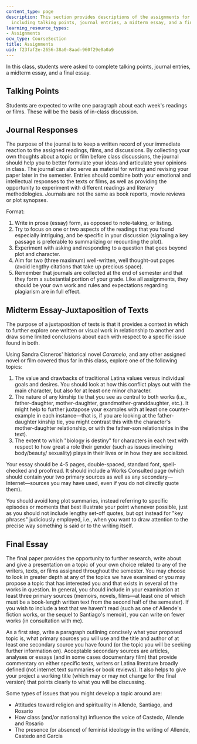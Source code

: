```yaml
---
content_type: page
description: This section provides descriptions of the assignments for the course,
  including talking points, journal entries, a midterm essay, and a final essay.
learning_resource_types:
- Assignments
ocw_type: CourseSection
title: Assignments
uid: f23faf2e-2656-38a0-8aad-960f29e0a0a9
---
```


In this class, students were asked to complete talking points, journal entries, a midterm essay, and a final essay.

Talking Points
--------------

Students are expected to write one paragraph about each week's readings or films. These will be the basis of in-class discussion.

Journal Responses
-----------------

The purpose of the journal is to keep a written record of your immediate reaction to the assigned readings, films, and discussions. By collecting your own thoughts about a topic or film before class discussions, the journal should help you to better formulate your ideas and articulate your opinions in class. The journal can also serve as material for writing and revising your paper later in the semester. Entries should combine both your emotional and intellectual responses to the texts or films, as well as providing the opportunity to experiment with different readings and literary methodologies. Journals are not the same as book reports, movie reviews or plot synopses.

Format:

1.  Write in prose (essay) form, as opposed to note-taking, or listing.
2.  Try to focus on one or two aspects of the readings that you found especially intriguing, and be specific in your discussion (signaling a key passage is preferable to summarizing or recounting the plot).
3.  Experiment with asking and responding to a question that goes beyond plot and character.
4.  Aim for two (three maximum) well-written, well thought-out pages (avoid lengthy citations that take up precious space).
5.  Remember that journals are collected at the end of semester and that they form a substantial portion of your grade. Like all assignments, they should be your own work and rules and expectations regarding plagiarism are in full effect.

Midterm Essay-Juxtaposition of Texts
------------------------------------

The purpose of a juxtaposition of texts is that it provides a context in which to further explore one written or visual work in relationship to another and draw some limited conclusions about each with respect to a specific issue found in both.

Using Sandra Cisneros' historical novel _Caramelo_, and any other assigned novel or film covered thus far in this class, explore one of the following topics:

1.  The value and drawbacks of traditional Latina values versus individual goals and desires. You should look at how this conflict plays out with the main character, but also for at least one minor character.
2.  The nature of any kinship tie that you see as central to both works (i.e., father-daughter, mother-daughter, grandmother-granddaughter, etc.). It might help to further juxtapose your examples with at least one counter-example in each instance—that is, if you are looking at the father-daughter kinship tie, you might contrast this with the character's mother-daughter relationship, or with the father-son relationships in the text).
3.  The extent to which "biology is destiny" for characters in each text with respect to how great a role their gender (such as issues involving body/beauty/ sexuality) plays in their lives or in how they are socialized.

Your essay should be 4-5 pages, double-spaced, standard font, spell-checked and proofread. It should include a Works Consulted page (which should contain your two primary sources as well as any secondary—Internet—sources you may have used, even if you do not directly quote them).

You should avoid long plot summaries, instead referring to specific episodes or moments that best illustrate your point whenever possible, just as you should not include lengthy set-off quotes, but opt instead for "key phrases" judiciously employed, i.e., when you want to draw attention to the precise way something is said or to the writing itself.

Final Essay
-----------

The final paper provides the opportunity to further research, write about and give a presentation on a topic of your own choice related to any of the writers, texts, or films assigned throughout the semester. You may choose to look in greater depth at any of the topics we have examined or you may propose a topic that has interested you and that exists in several of the works in question. In general, you should include in your examination at least three primary sources (memoirs, novels, films—at least one of which must be a book-length written text from the second half of the semester). If you wish to include a text that we haven't read (such as one of Allende's fiction works, or the sequel to Santiago's memoir), you can write on fewer works (in consultation with me).

As a first step, write a paragraph outlining concisely what your proposed topic is, what primary sources you will use and the title and author of at least one secondary source you have found (or the topic you will be seeking further information on). Acceptable secondary sources are articles, analyses or essays (and in some cases documentary film) that provide commentary on either specific texts, writers or Latina literature broadly defined (not internet text summaries or book reviews). It also helps to give your project a working title (which may or may not change for the final version) that points clearly to what you will be discussing.

Some types of issues that you might develop a topic around are:

*   Attitudes toward religion and spirituality in Allende, Santiago, and Rosario
*   How class (and/or nationality) influence the voice of Castedo, Allende and Rosario
*   The presence (or absence) of feminist ideology in the writing of Allende, Castedo and Garcia